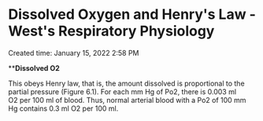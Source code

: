 # Dissolved Oxygen and Henry's Law - West's Respiratory Physiology

Created time: January 15, 2022 2:58 PM

****Dissolved O2**

This obeys Henry law, that is, the amount dissolved is proportional to the partial pressure (Figure 6.1). For each mm Hg of Po2, there is 0.003 ml O2 per 100 ml of blood. Thus, normal arterial blood with a Po2 of 100 mm Hg contains 0.3 ml O2 per 100 ml.